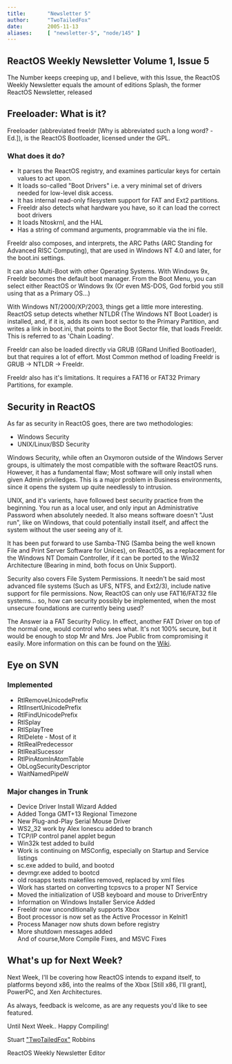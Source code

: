 ```yaml
---
title:       "Newsletter 5"
author:      "TwoTailedFox"
date:        2005-11-13
aliases:     [ "newsletter-5", "node/145" ]
---
```


<h2>ReactOS Weekly Newsletter Volume 1, Issue 5</h2>

<p>The Number keeps creeping up, and I believe, with this Issue, the ReactOS Weekly Newsletter equals the amount of editions Splash, the former ReactOS Newsletter, released</p>

<h2>Freeloader: What is it?</h2>

<p>Freeloader (abbreviated freeldr [Why is abbreviated such a long word? -Ed.]), is the ReactOS Bootloader, licensed under the GPL.</p>

<h3>What does it do?</h3>

<ul>
<li>It parses the ReactOS registry, and examines particular keys for certain values to act upon.</li>
<li>It loads so-called "Boot Drivers" i.e. a very minimal set of drivers needed for low-level disk access.</li>
<li>It has internal read-only filesystem support for FAT and Ext2 partitions.</li>
<li>Freeldr also detects what hardware you have, so it can load the correct boot drivers</li>
<li>It loads Ntoskrnl, and the HAL</li>
<li>Has a string of command arguments, programmable via the ini file.</li>
</ul>

<p>Freeldr also composes, and interprets, the ARC Paths (ARC Standing for Advanced RISC Computing), that are used in Windows NT 4.0 and later, for the boot.ini settings.</p>

<p>It can also Multi-Boot with other Operating Systems. With Windows 9x, Freeldr becomes the default boot manager. From the Boot Menu, you can select either ReactOS or Windows 9x (Or even MS-DOS, God forbid you still using that as a Primary OS...)</p>

<p>With Windows NT/2000/XP/2003, things get a little more interesting. ReactOS setup detects whether NTLDR (The Windows NT Boot Loader) is installed, and, if it is, adds its own boot sector to the Primary Partition, and writes a link in boot.ini, that points to the Boot Sector file, that loads Freeldr. This is referred to as 'Chain Loading'.</p>

<p>Freeldr can also be loaded directly via GRUB (GRand Unified Bootloader), but that requires a lot of effort. Most Common method of loading Freeldr is GRUB -> NTLDR -> Freeldr.</p>

<p>Freeldr also has it's limitations. It requires a FAT16 or FAT32 Primary Partitions, for example.</p>

<h2>Security in ReactOS</h2>

<p>As far as security in ReactOS goes, there are two methodologies:</p>

<ul>
<li>Windows Security</li>
<li>UNIX/Linux/BSD Security</li>
</ul>

<p>Windows Security, while often an Oxymoron outside of the Windows Server groups, is ultimately the most compatible with the software ReactOS runs. However, it has a fundamental flaw; Most software will only install when given Admin priviledges. This is a major problem in Business environments, since it opens the system up quite needlessly to intrusion.</p>

<p>UNIX, and it's varients, have followed best security practice from the beginning. You run as a local user, and only input an Administrative Password when absolutely needed. It also means software doesn't "Just run", like on Windows, that could potentially install itself, and affect the system without the user seeing any of it.</p>

<p>It has been put forward to use Samba-TNG (Samba being the well known File and Print Server Software for Unices), on ReactOS, as a replacement for the Windows NT Domain Controller, if it can be ported to the Win32 Architecture (Bearing in mind, both focus on Unix Support).</p>

<p>Security also covers File System Permissions. It needn't be said most advanced file systems (Such as UFS, NTFS, and Ext2/3), include native support for file permissions. Now, ReactOS can only use FAT16/FAT32 file systems... so, how can security possibly be implemented, when the most unsecure foundations are currently being used?</p>

<p>The Answer ia a FAT Security Policy. In effect, another FAT Driver on top of the normal one, would control who sees what. It's not 100% secure, but it would be enough to stop Mr and Mrs. Joe Public from compromising it easily. More information on this can be found on the <a href="http://www.reactos.org/wiki/index.php/FAT_Security_system_policy">Wiki</a>.</p>

<h2>Eye on SVN</h2>

<h3>Implemented</h3>

<ul>
<li>RtlRemoveUnicodePrefix</li>
<li>RtlInsertUnicodePrefix</li>
<li>RtlFindUnicodePrefix</li>
<li>RtlSplay</li>
<li>RtlSplayTree</li>
<li>RtlDelete - Most of it</li>
<li>RtlRealPredecessor</li>
<li>RtlRealSucessor</li>
<li>RtlPinAtomInAtomTable</li>
<li>ObLogSecurityDescriptor</li>
<li>WaitNamedPipeW</li>
</ul>

<h3>Major changes in Trunk</h3>

<ul>
<li>Device Driver Install Wizard Added</li>
<li>Added Tonga GMT+13 Regional Timezone</li>
<li>New Plug-and-Play Serial Mouse Driver</li>
<li>WS2_32 work by Alex Ionescu added to branch</li>
<li>TCP/IP control panel applet begun</li>
<li>Win32k test added to build</li>
<li>Work is continuing on MSConfig, especially on Startup and Service listings</li>
<li>sc.exe added to build, and bootcd</li>
<li>devmgr.exe added to bootcd</li>
<li>old rosapps tests makefiles removed, replaced by xml files</li>
<li>Work has started on converting tcpsvcs to a proper NT Service</li>
<li>Moved the initialization of USB keyboard and mouse to DriverEntry</li>
<li>Information on Windows Installer Service Added</li>
<li>Freeldr now unconditionally supports Xbox</li>
<li>Boot processor is now set as the Active Processor in Kelnit1</li>
<li>Process Manager now shuts down before registry</li>
<li>More shutdown messages added</li>
</li>And of course,More Compile Fixes, and MSVC Fixes</li>
</ul>

<h2>What's up for Next Week?</h2>
<p>Next Week, I'll be covering how ReactOS intends to expand itself, to platforms beyond x86, into the realms of the Xbox [Still x86, I'll grant], PowerPC, and Xen Architectures.</p>

<p>As always, feedback is welcome, as are any requests you'd like to see featured.</p>

<p>Until Next Week.. Happy Compiling!</p>

<p>Stuart <a href="mailo:TwoTailedFox@Gmail.com">"TwoTailedFox"</a> Robbins</p>
<p>ReactOS Weekly Newsletter Editor</p>
